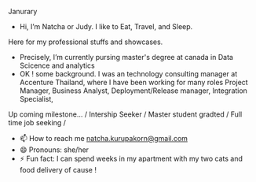 Janurary 
- Hi, I’m Natcha or Judy. I like to Eat, Travel, and Sleep.

Here for my professional stuffs and showcases.
- Precisely, I’m currently pursing master's degree at canada in Data Scicence and analytics
- OK ! some background. I was an technology consulting manager at Accenture Thailand, where I have been working for many roles Project Manager, Business Analyst, Deployment/Release manager, Integration Specialist, 

Up coming milestone...
/ Intership Seeker
/ Master student gradted 
/ Full time job seeking 
/


-   📫 How to reach me natcha.kurupakorn@gmail.com
- 😄 Pronouns: she/her
- ⚡ Fun fact: I can spend weeks in my apartment with my two cats and food delivery of cause !

<!---
natcha-k/natcha-k is a ✨ special ✨ repository because its `README.md` (this file) appears on your GitHub profile.
You can click the Preview link to take a look at your changes.
--->
